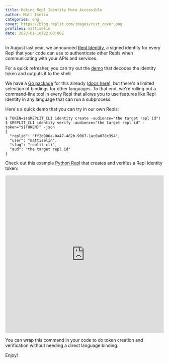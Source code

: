 ```yaml
---
title: Making Repl Identity More Accessible
author: Matt Iselin
categories: eng
cover: https://blog.replit.com/images/rust_cover.png
profiles: mattiselin
date: 2023-01-10T22:00:00Z
---
```


In August last year, we announced [Repl Identity](https://blog.replit.com/repl-identity), a signed identity for every Repl that your code can use to authenticate other Repls when communicating with your APIs and services.

For a quick refresher, you can try out the [demo](https://replit.com/@mattiselin/repl-identity#main.go) that decodes the identity token and outputs it to the shell.

We have a [Go package](https://github.com/replit/go-replidentity) for this already ([docs here](https://pkg.go.dev/github.com/replit/go-replidentity)), but there's a limited selection of bindings for other languages. To that end, we're rolling out a command-line tool in every Repl that allows you to use features like Repl Identity in any language that can run a subprocess.

Here's a quick demo that you can try in our own Repls:
```shell
$ TOKEN=$($REPLIT_CLI identity create -audience="the target repl id")
$ $REPLIT_CLI identity verify -audience="the target repl id" -token="${TOKEN}" -json
{
  "replid": "ff2d906a-0a47-482b-9067-1ac0a078c394",
  "user": "mattiselin",
  "slug": "replit-cli",
  "aud": "the target repl id"
}
```

Check out this example [Python Repl](https://replit.com/@mattiselin/repl-identity-cli#main.py) that creates and verifies a Repl Identity token:

<iframe frameborder="0" width="100%" height="500px" src="https://replit.com/@mattiselin/repl-identity-cli?embed=true#main.py"></iframe>

You can wrap this command in your code to do token creation and verification without needing a direct language binding.

Enjoy!